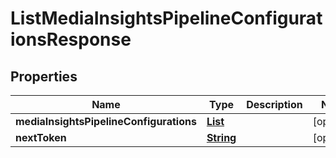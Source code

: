

# ListMediaInsightsPipelineConfigurationsResponse


## Properties

| Name | Type | Description | Notes |
|------------ | ------------- | ------------- | -------------|
|**mediaInsightsPipelineConfigurations** | [**List**](List.md) |  |  [optional] |
|**nextToken** | [**String**](String.md) |  |  [optional] |




